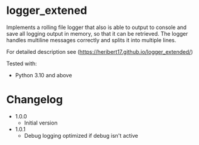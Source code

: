 # logger_extened

Implements a rolling file logger that also is able to output to console and
save all logging output in memory, so that it can be retrieved.
The logger handles multiline messages correctly and splits it into multiple
lines.

For detailed description see (https://heribert17.github.io/logger_extended/)

Tested with:
* Python 3.10 and above

# Changelog
* 1.0.0
    * Initial version
* 1.0.1
    * Debug logging optimized if debug isn't active
